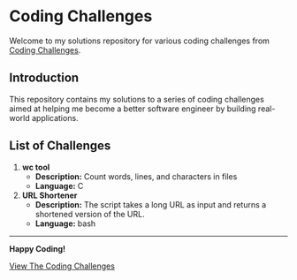 # Coding Challenges

Welcome to my solutions repository for various coding challenges from [Coding Challenges](https://codingchallenges.fyi/challenges/challenge-wc).

## Introduction

This repository contains my solutions to a series of coding challenges aimed at helping me become a better software engineer by building real-world applications.

## List of Challenges
1. **wc tool**
   - **Description:** Count words, lines, and characters in files
   - **Language:** C
2. **URL Shortener**
   - **Description:** The script takes a long URL as input and returns a shortened version of the URL.
   - **Language:** bash 


---

**Happy Coding!**

[View The Coding Challenges](https://codingchallenges.fyi/challenges/intro)
